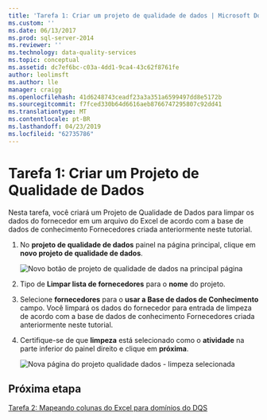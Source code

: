 ```yaml
---
title: 'Tarefa 1: Criar um projeto de qualidade de dados | Microsoft Docs'
ms.custom: ''
ms.date: 06/13/2017
ms.prod: sql-server-2014
ms.reviewer: ''
ms.technology: data-quality-services
ms.topic: conceptual
ms.assetid: dc7ef6bc-c03a-4dd1-9ca4-43c62f8761fe
author: leolimsft
ms.author: lle
manager: craigg
ms.openlocfilehash: 41d6248743ceadf23a3a351a6599497dd8e5172b
ms.sourcegitcommit: f7fced330b64d6616aeb8766747295807c92dd41
ms.translationtype: MT
ms.contentlocale: pt-BR
ms.lasthandoff: 04/23/2019
ms.locfileid: "62735786"
---
```

# <a name="task-1-creating-a-data-quality-project"></a>Tarefa 1: Criar um Projeto de Qualidade de Dados
  Nesta tarefa, você criará um Projeto de Qualidade de Dados para limpar os dados do fornecedor em um arquivo do Excel de acordo com a base de dados de conhecimento Fornecedores criada anteriormente neste tutorial.  
  
1.  No **projeto de qualidade de dados** painel na página principal, clique em **novo projeto de qualidade de dados**.  
  
     ![Novo botão de projeto de qualidade de dados na principal página](../../2014/tutorials/media/et-creatingadataqualityproject-01.jpg "novo botão de projeto de qualidade de dados na principal página")  
  
2.  Tipo de **Limpar lista de fornecedores** para o **nome** do projeto.  
  
3.  Selecione **fornecedores** para o **usar a Base de dados de Conhecimento** campo. Você limpará os dados do fornecedor para entrada de limpeza de acordo com a base de dados de conhecimento Fornecedores criada anteriormente neste tutorial.  
  
4.  Certifique-se de que **limpeza** está selecionado como o **atividade** na parte inferior do painel direito e clique em **próxima**.  
  
     ![Nova página do projeto qualidade dados - limpeza selecionada](../../2014/tutorials/media/et-creatingadataqualityproject-02.jpg "nova página do projeto qualidade dados - limpeza selecionada")  
  
## <a name="next-step"></a>Próxima etapa  
 [Tarefa 2: Mapeando colunas do Excel para domínios do DQS](../../2014/tutorials/task-2-mapping-excel-columns-to-dqs-domains.md)  
  
  
